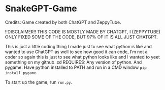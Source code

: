 # SnakeGPT-Game

Credits: 
Game created by both ChatGPT and ZeppyTube. 

!!DISCLAIMER!! 
THIS CODE IS MOSTLY MADE BY CHATGPT, I (ZEPPYTUBE) ONLY FIXED SOME OF THE CODE, BUT 97% OF IT IS ALL JUST CHATGPT. 

This is just a little coding thing I made just to see what python is like and wanted to use ChatGPT as well to see how good it can code, I'm not a coder so again this is just to see what python looks like and I wanted to yeet something on my github. xd 
REQUIRES: 
Any version of python. 
And pygame. 
Have python installed to PATH and run in a CMD window `pip install pygame`. 

To start up the game, run `run.py`. 
